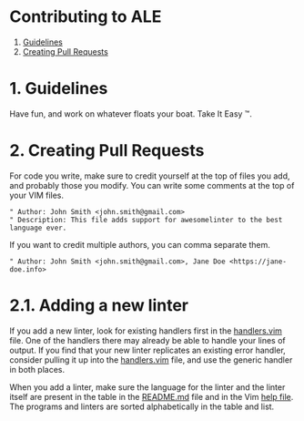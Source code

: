 # Contributing to ALE

1. [Guidelines](#guidelines)
2. [Creating Pull Requests](#pull-requests)

<a name="guidelines"></a>

# 1. Guidelines

Have fun, and work on whatever floats your boat. Take It Easy :tm:.

<a name="pull-requests"></a>

# 2. Creating Pull Requests

For code you write, make sure to credit yourself at the top of files you add, and probably those you modify. You can write
some comments at the top of your VIM files.

```vim
" Author: John Smith <john.smith@gmail.com>
" Description: This file adds support for awesomelinter to the best language ever.
```

If you want to credit multiple authors, you can comma separate them.

```vim
" Author: John Smith <john.smith@gmail.com>, Jane Doe <https://jane-doe.info>
```

# 2.1. Adding a new linter

If you add a new linter, look for existing handlers first in the [handlers.vim](plugin/ale/handlers.vim) file. One of the handlers
there may already be able to handle your lines of output. If you find that your new linter replicates an existing error handler,
consider pulling it up into the [handlers.vim](plugin/ale/handlers.vim) file, and use the generic handler in both places.

When you add a linter, make sure the language for the linter and the linter itself are present in the table in the
[README.md](README.md) file and in the Vim [help file](doc/ale.txt). The programs and linters are sorted alphabetically in the
table and list.
